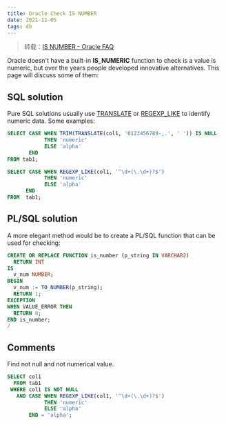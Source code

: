 ```yaml
---
title: Oracle Check IS NUMBER
date: 2021-11-05
tags: db
---
```


> 转载：[IS NUMBER - Oracle FAQ](https://www.orafaq.com/wiki/IS_NUMBER)

Oracle doesn't have a built-in **IS_NUMERIC** function to check is a value is numeric, but over the years people developed innovative alternatives. This page will discuss some of them:

## SQL solution

Pure SQL solutions usually use [TRANSLATE](https://www.orafaq.com/wiki/TRANSLATE) or [REGEXP_LIKE](https://www.orafaq.com/wiki/index.php?title=REGEXP_LIKE&action=edit&redlink=1) to identify numeric data. Some examples:

```sql
SELECT CASE WHEN TRIM(TRANSLATE(col1, '0123456789-,.', ' ')) IS NULL
            THEN 'numeric'
            ELSE 'alpha'
       END
FROM tab1;

SELECT CASE WHEN REGEXP_LIKE(col1, '^\d+(\.\d+)?$')
            THEN 'numeric'
            ELSE 'alpha'
      END
FROM  tab1;
```

## PL/SQL solution

A more elegant method would be to create a PL/SQL function that can be used for checking:

```sql
CREATE OR REPLACE FUNCTION is_number (p_string IN VARCHAR2)
  RETURN INT
IS
  v_num NUMBER;
BEGIN
  v_num := TO_NUMBER(p_string);
  RETURN 1;
EXCEPTION
WHEN VALUE_ERROR THEN
  RETURN 0;
END is_number;
/
```

## Comments

Find not null and not numerical value.

```sql
SELECT col1
  FROM tab1
 WHERE col1 IS NOT NULL
   AND CASE WHEN REGEXP_LIKE(col1, '^\d+(\.\d+)?$')
            THEN 'numeric'
            ELSE 'alpha'
       END = 'alpha';
```

